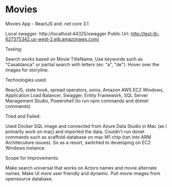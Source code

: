# Movies
Movies App - ReactJS and .net core 3.1

Local swagger: http://localhost:44325/swagger
Public Url: http://test-lb-627375342.us-west-2.elb.amazonaws.com/

Testing:

Search works based on Movie TitleName, Use keywords such as "Casablanca" or partial search with letters (ex: "a", "de"). Hover over the images for storyline.

Technologies used:

ReactJS, state hook, spread operators, axios,
Amazon AWS EC2 Windows, Application Load Balancer,
Swagger,
Entity Framework,
SQL Server Management Studio,
Powershell (to run npm commands and dotnet commands)

Tried and Failed:

Used Docker SQL image and connected from Azure Data Studio in Mac (as I primarily work on mac) and imported the data. 
Couldn't run donet commands such as scaffold-database on mac M1 chip (ran into ARM Architecuture issues).
So as a resort, switched to developing on EC2 Windows instance.

Scope for Improvements:

Make search universal that works on Actors names and movie alternate names. Make UI more user friendly and dynamic. Pull movie images from opensource database.


